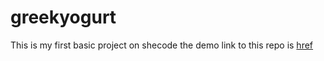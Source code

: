 # greekyogurt
This is my first basic project on shecode
the demo link to this repo is [href](https://olatorera.github.io/greekyogurt/)
